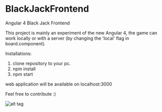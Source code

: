 # BlackJackFrontend
Angular 4 Black Jack Frontend

This project is mainly an experiment of the new Angular 4, the game can work locally or with a server (by changing the 'local' flag in board.component).

Installations:

1. clone repository to your pc.
2. npm install
3. npm start

web application will be available on localhost:3000

Feel free to contribute :) 

![alt tag](http://efdreams.com/data_images/dreams/blackjack/blackjack-05.jpg)
